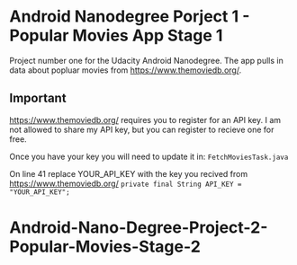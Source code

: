 # Android Nanodegree Porject 1 - Popular Movies App Stage 1

Project number one for the Udacity Android Nanodegree. The app pulls in data about popluar movies from https://www.themoviedb.org/.


Important
-------------

https://www.themoviedb.org/ requires you to register for an API key. I am not allowed to share my API key, but you can register to recieve one for free.

Once you have your key you will need to update it in:
`FetchMoviesTask.java`

On line 41 replace YOUR_API_KEY with the key you recived from https://www.themoviedb.org/
`private final String API_KEY = "YOUR_API_KEY";`


# Android-Nano-Degree-Project-2-Popular-Movies-Stage-2
